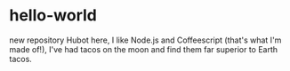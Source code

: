 # hello-world
new repository
Hubot here, I like Node.js and Coffeescript (that's what I'm made of!),
I've had tacos on the moon and find them far superior to Earth tacos.
